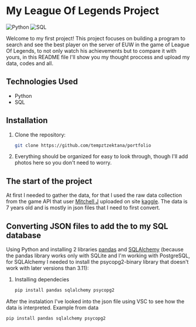 # My League Of Legends Project

![Python](https://img.shields.io/badge/-Python-3776AB?style=flat-square&logo=python&logoColor=white)
![SQL](https://img.shields.io/badge/-SQL-4479A1?style=flat-square&logo=postgresql&logoColor=white)

Welcome to my first project! This project focuses on building a program to search and see the best player on the server of EUW in the game of League Of Legends, to not only watch his achievements but to compare it with yours, in this README file I'll show you my thought proccess and upload my data, codes and all.

## Technologies Used
- Python
- SQL

## Installation
1. Clone the repository:
   ```bash
   git clone https://github.com/tempztzektana/portfolio
2. Everything should be organized for easy to look through, though I'll add photos here so you don't need to worry.

## The start of the project
At first I needed to gather the data, for that I used the raw data collection from the game API that user [Mitchell J](https://www.kaggle.com/datasnaek) uploaded on site [kaggle](https://www.kaggle.com/datasets/datasnaek/league-of-legends?resource=download). The data is 7 years old and is mostly in json files that I need to first convert. 

## Converting JSON files to add the to my SQL database
Using Python and installing 2 libraries [pandas](https://pandas.pydata.org/) and [SQLAlchemy](https://www.sqlalchemy.org/) (because the pandas library works only with SQLite and I'm working with PostgreSQL, for SQLAlchemy I needed to install the psycopg2-binary library that doesn't work with later versions than 3.11):

1. Installing dependecies
   ```bash
   pip install pandas sqlalchemy psycopg2
   ```
After the instalation I've looked into the json file using VSC to see how the data is interpreted.
   Example from data
   ```python
   pip install pandas sqlalchemy psycopg2
   ```

